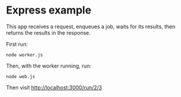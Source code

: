# Express example

This app receives a request, enqueues a job, waits for its results, then returns the results in the response.

First run:

```
node worker.js
```

Then, with the worker running, run:

```
node web.js
```

Then visit [http://localhost:3000/run/2/3](http://localhost:3000/run/2/3)
